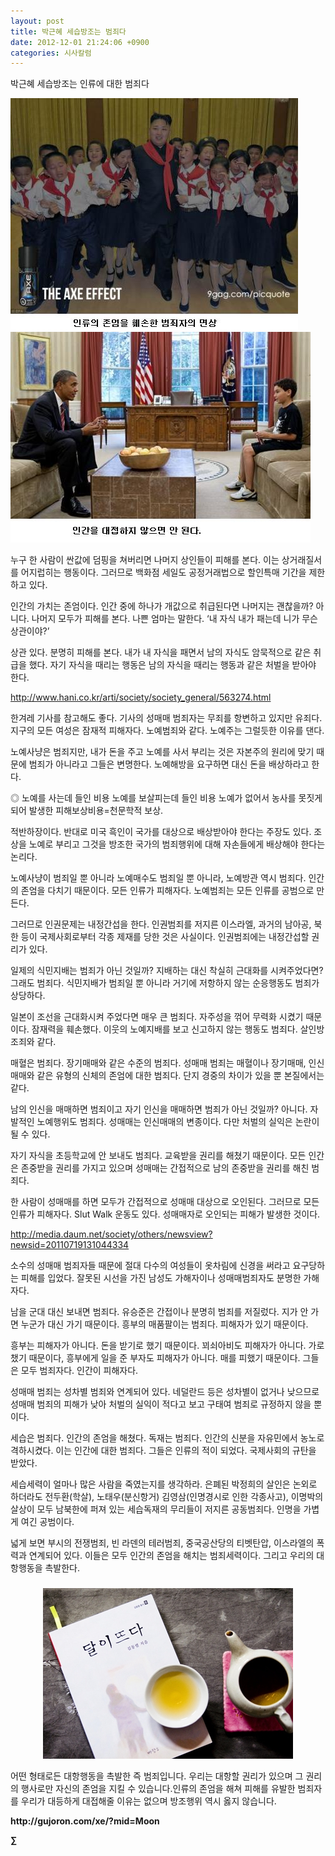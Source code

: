```yaml
---
layout: post
title: 박근혜 세습방조는 범죄다
date: 2012-12-01 21:24:06 +0900
categories: 시사칼럼
---
```

 박근혜 세습방조는 인류에 대한 범죄다 



 <img alt="5967943.JPG" src="files/attach/images/199/446/292/5967943.JPG" width="460" height="371" />

 <img alt="5837778_700b_v1.JPG" src="files/attach/images/199/446/292/5837778_700b_v1.JPG" width="480" height="337" />



누구 한 사람이 싼값에 덤핑을 쳐버리면 나머지 상인들이 피해를 본다. 이는 상거래질서를 어지럽히는 행동이다. 그러므로 백화점 세일도 공정거래법으로 할인특매 기간을 제한하고 있다. 

 인간의 가치는 존엄이다. 인간 중에 하나가 개값으로 취급된다면 나머지는 괜찮을까? 아니다. 나머지 모두가 피해를 본다. 나쁜 엄마는 말한다. ‘내 자식 내가 패는데 니가 무슨 상관이야?’ 

 상관 있다. 분명히 피해를 본다. 내가 내 자식을 패면서 남의 자식도 암묵적으로 같은 취급을 했다. 자기 자식을 때리는 행동은 남의 자식을 때리는 행동과 같은 처벌을 받아야 한다. 



<http://www.hani.co.kr/arti/society/society_general/563274.html> 

 한겨레 기사를 참고해도 좋다. 기사의 성매매 범죄자는 무죄를 항변하고 있지만 유죄다. 지구의 모든 여성은 잠재적 피해자다. 노예범죄와 같다. 노예주는 그럴듯한 이유를 댄다. 

 노예사냥은 범죄지만, 내가 돈을 주고 노예를 사서 부리는 것은 자본주의 원리에 맞기 때문에 범죄가 아니라고 그들은 변명한다. 노예해방을 요구하면 대신 돈을 배상하라고 한다. 

 ◎ 노예를 사는데 들인 비용 노예를 보살피는데 들인 비용 노예가 없어서 농사를 못짓게 되어 발생한 피해보상비용=천문학적 보상. 

 적반하장이다. 반대로 미국 흑인이 국가를 대상으로 배상받아야 한다는 주장도 있다. 조상을 노예로 부리고 그것을 방조한 국가의 범죄행위에 대해 자손들에게 배상해야 한다는 논리다. 

 노예사냥이 범죄일 뿐 아니라 노예매수도 범죄일 뿐 아니라, 노예방관 역시 범죄다. 인간의 존엄을 다치기 때문이다. 모든 인류가 피해자다. 노예범죄는 모든 인류를 공범으로 만든다. 

 그러므로 인권문제는 내정간섭을 한다. 인권범죄를 저지른 이스라엘, 과거의 남아공, 북한 등이 국제사회로부터 각종 제재를 당한 것은 사실이다. 인권범죄에는 내정간섭할 권리가 있다. 

 일제의 식민지배는 범죄가 아닌 것일까? 지배하는 대신 착실히 근대화를 시켜주었다면? 그래도 범죄다. 식민지배가 범죄일 뿐 아니라 거기에 저항하지 않는 순응행동도 범죄가 상당하다. 

 일본이 조선을 근대화시켜 주었다면 매우 큰 범죄다. 자주성을 꺾어 무력화 시켰기 때문이다. 잠재력을 훼손했다. 이웃의 노예지배를 보고 신고하지 않는 행동도 범죄다. 살인방조죄와 같다. 

 매혈은 범죄다. 장기매매와 같은 수준의 범죄다. 성매매 범죄는 매혈이나 장기매매, 인신매매와 같은 유형의 신체의 존엄에 대한 범죄다. 단지 경중의 차이가 있을 뿐 본질에서는 같다. 

 남의 인신을 매매하면 범죄이고 자기 인신을 매매하면 범죄가 아닌 것일까? 아니다. 자발적인 노예행위도 범죄다. 성매매는 인신매매의 변종이다. 다만 처벌의 실익은 논란이 될 수 있다. 

 자기 자식을 초등학교에 안 보내도 범죄다. 교육받을 권리를 해쳤기 때문이다. 모든 인간은 존중받을 권리를 가지고 있으며 성매매는 간접적으로 남의 존중받을 권리를 해친 범죄다. 

 한 사람이 성매매를 하면 모두가 간접적으로 성매매 대상으로 오인된다. 그러므로 모든 인류가 피해자다. Slut Walk 운동도 있다. 성매매자로 오인되는 피해가 발생한 것이다. 



<http://media.daum.net/society/others/newsview?newsid=20110719131044334>

 소수의 성매매 범죄자들 때문에 절대 다수의 여성들이 옷차림에 신경을 써라고 요구당하는 피해를 입었다. 잘못된 시선을 가진 남성도 가해자이나 성매매범죄자도 분명한 가해자다. 

 남을 군대 대신 보내면 범죄다. 유승준은 간접이나 분명히 범죄를 저질렀다. 지가 안 가면 누군가 대신 가기 때문이다. 흥부의 매품팔이는 범죄다. 피해자가 있기 때문이다. 

 흥부는 피해자가 아니다. 돈을 받기로 했기 때문이다. 꾀쇠아비도 피해자가 아니다. 가로챘기 때문이다, 흥부에게 일을 준 부자도 피해자가 아니다. 매를 피했기 때문이다. 그들은 모두 범죄자다. 인간이 피해자다. 

 성매매 범죄는 성차별 범죄와 연계되어 있다. 네덜란드 등은 성차별이 없거나 낮으므로 성매매 범죄의 피해가 낮아 처벌의 실익이 적다고 보고 구태여 범죄로 규정하지 않을 뿐이다. 

 세습은 범죄다. 인간의 존엄을 해쳤다. 독재는 범죄다. 인간의 신분을 자유민에서 농노로 격하시켰다. 이는 인간에 대한 범죄다. 그들은 인류의 적이 되었다. 국제사회의 규탄을 받았다. 

 세습세력이 얼마나 많은 사람을 죽였는지를 생각하라. 은폐된 박정희의 살인은 논외로 하더라도 전두환(학살), 노태우(분신항거) 김영삼(인명경시로 인한 각종사고), 이명박의 살상이 모두 남북한에 퍼져 있는 세습독재의 무리들이 저지른 공동범죄다. 인명을 가볍게 여긴 공범이다. 

 넓게 보면 부시의 전쟁범죄, 빈 라덴의 테러범죄, 중국공산당의 티벳탄압, 이스라엘의 폭력과 연계되어 있다. 이들은 모두 인간의 존엄을 해치는 범죄세력이다. 그리고 우리의 대항행동을 촉발한다. 





 ###


  




<p align="center">
  <a href="?mid=Moon"><img alt="345678.jpg" src="files/attach/images/198/187/283/345678.jpg" width="400" height="273" /> <br /></a> 
  
  <p>
  </p> 어떤 형태로든 대항행동을 촉발한 즉 범죄입니다. 우리는 대항할 권리가 있으며 그 권리의 행사로만 자신의 존엄을 지킬 수 있습니다.인류의 존엄을 해쳐 피해를 유발한 범죄자를 우리가 대등하게 대접해줄 이유는 없으며 방조행위 역시 옳지 않습니다. 
  
  <p>
  </p>
  
  <p>
  </p>
  
  <p>
  </p>
  
  <p>
    <b>http://gujoron.com/xe/?mid=Moon </b><br />
  </p>
  
  <p>
    <b>∑</b> <br /><br />
  </p>
  
  <p>
  </p>
  
  <p>
  </p>
  
  <p>
  </p>
  
  <p>
  </p>
  
  <p>
  </p>
  
  <p>
  </p>
</p>